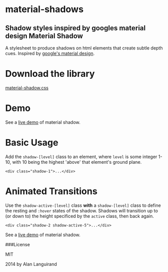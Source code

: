 material-shadows
================

Shadow styles inspired by googles material design
Material Shadow
---------------

A stylesheet to produce shadows on html elements that create subtle depth cues. Inspired by [google's material design][1].

Download the library
====================

[material-shadow.css][2]

Demo
====

See a [live demo][3] of material shadow.

Basic Usage
===========

Add the `shadow-[level]` class to an element, where `level` is some integer 1-10, with 10 being the highest 'above' that element's ground plane.

```
<div class="shadow-1">...</div>
```

Animated Transitions
====================

Use the `shadow-active-[level]` class **with** a `shadow-[level]` class to define the resting and `:hover` states of the shadow. Shadows will transition up to (or down to) the height specificed by the `active` class, then back again.  

```
<div class="shadow-2 shadow-active-5">...</div>
```

See a [live demo][3] of material shadow.

###License

MIT

2014 by Alan Languirand

[1]:http://www.google.com/design/spec/what-is-material/environment.html#environment-light-shadow
[2]:http://alanguir.github.io/material-shadows/styles/material-shadow.css
[3]:http://alanguir.github.io/material-shadows/
